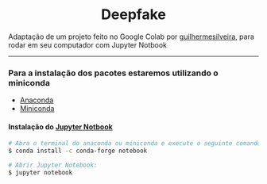 <h1 align="center">Deepfake</h1>

Adaptação de um projeto feito no Google Colab por [guilhermesilveira](https://github.com/guilhermesilveira), para rodar em seu computador com Jupyter Notbook

---

### Para a instalação dos pacotes estaremos utilizando o miniconda
- [Anaconda](https://www.anaconda.com/products/individual)
- [Miniconda](https://docs.conda.io/en/latest/miniconda.html)

#### Instalação do [Jupyter Notbook](https://jupyter.org/install.html)
   
```bash
# Abra o terminal do anaconda ou miniconda e execute o seguinte comando:
$ conda install -c conda-forge notebook

# Abrir Jupyter Notebook:
$ jupyter notebook
```